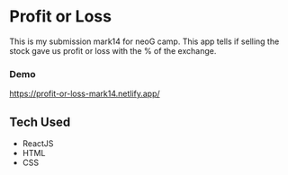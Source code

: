# Profit or Loss

This is my submission mark14 for neoG camp. This app tells if selling the stock gave us profit or loss with the % of the exchange.

### Demo

https://profit-or-loss-mark14.netlify.app/

## Tech Used

* ReactJS
* HTML
* CSS